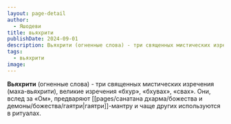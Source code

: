 ```yaml
---
layout: page-detail
author:
  - Яшодеви
title: вьяхрити
publishDate: 2024-09-01
description: Вьяхрити (огненные слова) - три священных мистических изречения (маха-вьяхрити), великие изречения «бхур», «бхувах», «свах». Они, вслед за «Ом», предваряют гаятри-мантру и чаще других используются в ритуалах.
tags:
  - вьяхрити
image:
---
```

**Вьяхрити** (огненные слова) - три священных мистических изречения (маха-вьяхрити), великие изречения «бхур», «бхувах», «свах». Они, вслед за «Ом», предваряют [[pages/санатана дхарма/божества и демоны/божества/гаятри|гаятри]]-мантру и чаще других используются в ритуалах.

